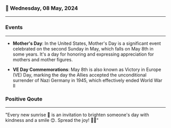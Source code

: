 ### 📅 Wednesday, 08 May, 2024
------
### Events
------
- **Mother's Day**: In the United States, Mother's Day is a significant event celebrated on the second Sunday in May, which falls on May 8th in some years. It's a day for honoring and expressing appreciation for mothers and mother figures.

- **VE Day Commemorations**: May 8th is also known as Victory in Europe (VE) Day, marking the day the Allies accepted the unconditional surrender of Nazi Germany in 1945, which effectively ended World War II
### Positive Qoute
------
"Every new sunrise 🌅 is an invitation to brighten someone's day with kindness and a smile 😊. Spread the joy! 💖✨"
